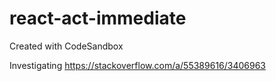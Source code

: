 # react-act-immediate
Created with CodeSandbox

Investigating https://stackoverflow.com/a/55389616/3406963
